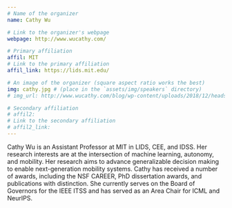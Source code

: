 ```yaml
---
# Name of the organizer
name: Cathy Wu

# Link to the organizer's webpage
webpage: http://www.wucathy.com/

# Primary affiliation
affil: MIT
# Link to the primary affiliation
affil_link: https://lids.mit.edu/

# An image of the organizer (square aspect ratio works the best)
img: cathy.jpg # (place in the `assets/img/speakers` directory)
# img_url: http://www.wucathy.com/blog/wp-content/uploads/2018/12/headshot-head.jpg

# Secondary affiliation
# affil2: 
# Link to the secondary affiliation
# affil2_link:
---
```


<!-- Whatever you write below will show up as the speaker's bio -->

Cathy Wu is an Assistant Professor at MIT in LIDS, CEE, and IDSS. Her research interests are at the intersection of machine learning, autonomy, and mobility. Her research aims to advance generalizable decision making to enable next-generation mobility systems. Cathy has received a number of awards, including the NSF CAREER, PhD dissertation awards, and publications with distinction. She currently serves on the Board of Governors for the IEEE ITSS and has served as an Area Chair for ICML and NeurIPS.